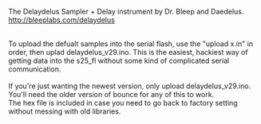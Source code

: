 The Delaydelus
Sampler + Delay instrument by Dr. Bleep and Daedelus.
<br>http://bleeplabs.com/delaydelus

<br>
To upload the defualt samples into the serial flash, use the "upload x.in" in order, then uplad delaydelus_v29.ino. This is the easiest, hackiest way of getting data into the s25_fl without some kind of complicated serial communication.<br>
<br>
If you're just wanting the newest version, only upload delaydelus_v29.ino. 
<br>
You'll need the older version of bounce for any of this to work.<br>
The hex file is included in case you need to go back to factory setting without messing with old libraries. 
